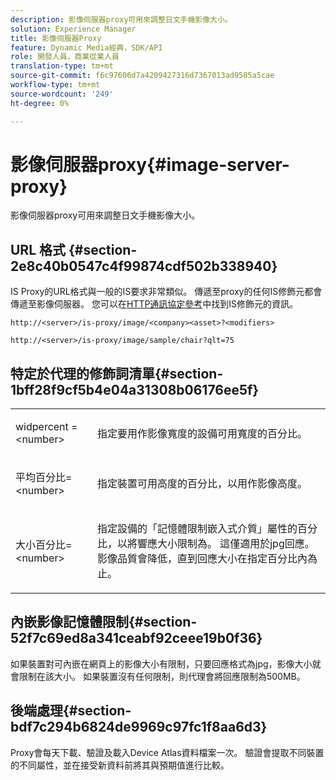 ```yaml
---
description: 影像伺服器proxy可用來調整日文手機影像大小。
solution: Experience Manager
title: 影像伺服器Proxy
feature: Dynamic Media經典，SDK/API
role: 開發人員，商業從業人員
translation-type: tm+mt
source-git-commit: f6c97606d7a4209427316d7367013ad9585a5cae
workflow-type: tm+mt
source-wordcount: '249'
ht-degree: 0%

---
```



# 影像伺服器proxy{#image-server-proxy}

影像伺服器proxy可用來調整日文手機影像大小。

## URL 格式 {#section-2e8c40b0547c4f99874cdf502b338940}

IS Proxy的URL格式與一般的IS要求非常類似。 傳遞至proxy的任何IS修飾元都會傳遞至影像伺服器。 您可以在[HTTP通訊協定參考](../../is-api/http-ref/image-serving-api-ref/c-http-protocol-reference/c-introduction/c-introduction.md#concept-dbbd5241bc6248ad9b9d7f6c635c311e)中找到IS修飾元的資訊。

`http://<server>/is-proxy/image/<company><asset>?<modifiers>`

`http://<server>/is-proxy/image/sample/chair?qlt=75`

## 特定於代理的修飾詞清單{#section-1bff28f9cf5b4e04a31308b06176ee5f}

<table id="simpletable_40C1DFB183B54A79BCF65D51ED480CE0"> 
 <tr class="strow"> 
  <td class="stentry"> <p><span class="codeph"> widpercent =  &lt;number&gt;</span> </p></td> 
  <td class="stentry"> <p>指定要用作影像寬度的設備可用寬度的百分比。 </p></td> 
 </tr> 
 <tr class="strow"> 
  <td class="stentry"> <p><span class="codeph"> 平均百分比=  &lt;number&gt;</span> </p></td> 
  <td class="stentry"> <p>指定裝置可用高度的百分比，以用作影像高度。 </p></td> 
 </tr> 
 <tr class="strow"> 
  <td class="stentry"> <p><span class="codeph"> 大小百分比=  &lt;number&gt;</span> </p></td> 
  <td class="stentry"> <p>指定設備的「記憶體限制嵌入式介質」屬性的百分比，以將響應大小限制為。 這僅適用於jpg回應。 影像品質會降低，直到回應大小在指定百分比內為止。 </p></td> 
 </tr> 
</table>

## 內嵌影像記憶體限制{#section-52f7c69ed8a341ceabf92ceee19b0f36}

如果裝置對可內嵌在網頁上的影像大小有限制，只要回應格式為jpg，影像大小就會限制在該大小。 如果裝置沒有任何限制，則代理會將回應限制為500MB。

## 後端處理{#section-bdf7c294b6824de9969c97fc1f8aa6d3}

Proxy會每天下載、驗證及載入Device Atlas資料檔案一次。 驗證會提取不同裝置的不同屬性，並在接受新資料前將其與預期值進行比較。

